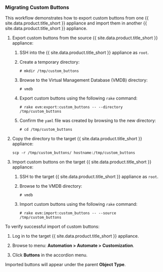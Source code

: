 ### Migrating Custom Buttons

This workflow demonstrates how to export custom buttons from one
{{ site.data.product.title_short }} appliance and import them in another
{{ site.data.product.title_short }} appliance.

1.  Export custom buttons from the source {{ site.data.product.title_short }} appliance:

    1.  SSH into the {{ site.data.product.title_short }} appliance as `root`.

    2.  Create a temporary directory:

            # mkdir /tmp/custom_buttons

    3.  Browse to the Virtual Management Database (VMDB) directory:

            # vmdb

    4.  Export custom buttons using the following `rake` command:

            # rake evm:export:custom_buttons -- --directory /tmp/custom_buttons

    5.  Confirm the `yaml` file was created by browsing to the new directory:

            # cd /tmp/custom_buttons

2.  Copy the directory to the target {{ site.data.product.title_short }} appliance:

        scp -r /tmp/custom_buttons/ hostname:/tmp/custom_buttons

3.  Import custom buttons on the target {{ site.data.product.title_short }} appliance:

    1.  SSH to the target {{ site.data.product.title_short }} appliance as `root`.

    2.  Browse to the VMDB directory:

            # vmdb

    3.  Import custom buttons using the following `rake` command:

            # rake evm:import:custom_buttons -- --source /tmp/custom_buttons

To verify successful import of custom buttons:

1.  Log in to the target {{ site.data.product.title_short }} appliance.

2.  Browse to menu: **Automation > Automate > Customization**.

3.  Click **Buttons** in the accordion menu.

Imported buttons will appear under the parent **Object Type**.
